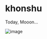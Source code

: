 # khonshu


Today, Mooon...

![image](https://user-images.githubusercontent.com/47373998/172051291-445f4538-f615-43a6-8850-5967ac300bb1.png)
